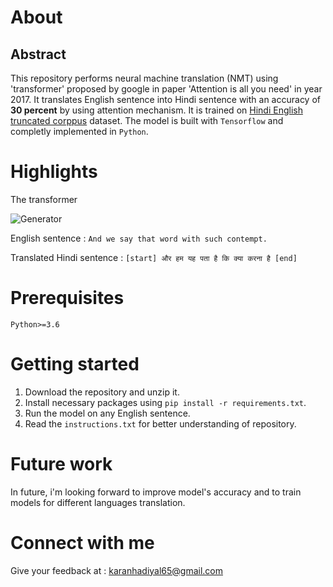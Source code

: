 # About

## Abstract

This repository performs neural machine translation (NMT) using 'transformer' proposed by google in paper 'Attention is all you need' in year 2017. It translates English sentence into Hindi sentence with an accuracy of **30 percent** by using attention mechanism. It is trained on <a href="https://www.kaggle.com/datasets/umasrikakollu72/hindi-english-truncated-corpus">Hindi English truncated corppus</a> dataset. The model is built with `Tensorflow` and completly implemented in `Python`.

# Highlights

The transformer
<p>
<img align="center" src="https://drive.google.com/file/d/1sOxJ2fxhTKDTYfwQaxsTh5HrBXiFznxb/view?usp=sharing", alt="Generator"/>
</p>

English sentence : `And we say that word with such contempt.`

Translated Hindi sentence : `[start] और हम यह पता है कि क्या करना है [end]`

# Prerequisites

`Python>=3.6`

# Getting started

1. Download the repository and unzip it.
2. Install necessary packages using `pip install -r requirements.txt`.
3. Run the model on any English sentence.
3. Read the `instructions.txt` for better understanding of repository.

# Future work

In future, i'm looking forward to improve model's accuracy and to train models for different languages translation.

# Connect with me

Give your feedback at : karanhadiyal65@gmail.com

